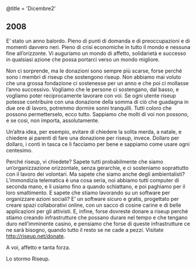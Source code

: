 @title = 'Dicembre2'

## 2008

E’ stato un anno balordo. Pieno di punti di domanda e di preoccupazioni e di momenti davvero neri. Pieno di crisi economiche in tutto il mondo e nessuna fine all’orizzonte. Vi auguriamo un mondo di affetto, solidarietà e successo in qualsiasi azione che possa portarci verso un mondo migliore.

Non ci sorprende, ma le donazioni sono sempre più scarse, forse perché sono i membri di riseup che sostengono riseup. Non abbiamo mai voluto che una grossa fondazione ci sostenesse per un anno e che poi ci mollasse l’anno successivo. Vogliamo che le persone ci sostengano, dal basso, e vogliamo poter reciprocamente lavorare con voi. Se ogni utente riseup potesse contribuire con una donazione della somma di ciò che guadagna in due ore di lavoro, potremmo dormire sonni tranquilli. Tutti coloro che possono permetterselo, ecco tutto. Sappiamo che molti di voi non possono, e se così, non importa, assolutamente.

Un’altra idea, per esempio, evitare di chiedere la solita merda, a natale, e chiedere ai parenti di fare una donazione per riseup, invece. Dollaro per dollaro, i conti in tasca ce li facciamo per bene e sappiamo come usare ogni centesimo.


Perché riseup, vi chiedete? Sapete tutti probabilmente che siamo un’organizzazione orizzontale, senza gerarchie, e ci sosteniamo soprattutto con il lavoro dei volontari. Ma sapete che siamo anche degli ambientalisti? L’immondizia telematica è una cosa seria, noi abbiamo tutti computer di seconda mano, e li usiamo fino a quando schiattano, e poi paghiamo per il loro smaltimento. E sapete che stiamo lavorando su un software per organizzare azioni sociali? E’ un software sicuro e gratis, progettato per creare spazi collaborativi online, con un sacco di cosine carine e di belle applicazioni per gli attivisti. E, infine, forse dovreste donare a riseup perché stiamo creando infrastrutture che possano durare nel tempo e che tengano duro nell’imminente casino, e pensiamo che forse di queste infrastrutture ce ne sarà bisogno, quando tutto il resto se ne cade a pezzi. Visitate http://riseup.net/donate.


A voi,
affetto e tanta forza.

Lo stormo Riseup.
